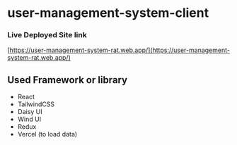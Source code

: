 # user-management-system-client

### Live Deployed Site link

[https://user-management-system-rat.web.app/](https://user-management-system-rat.web.app/)

## Used Framework or library

- React
- TailwindCSS
- Daisy UI
- Wind UI
- Redux
- Vercel (to load data)
